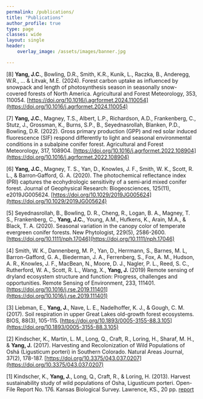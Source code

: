 ```yaml
---
permalink: /publications/
title: "Publications"
author_profile: true
type: page
classes: wide
layout: single
header:
    overlay_image: /assets/images/banner.jpg

---
```

[8] **Yang, J.C.**, Bowling, D.R., Smith, K.R., Kunik, L., Raczka, B., Anderegg, W.R., … & Litvak, M.E. (2024). Forest carbon uptake as influenced by snowpack and length of photosynthesis season in seasonally snow-covered forests of North America. Agricultural and Forest Meteorology, 353, 110054. [https://doi.org/10.1016/j.agrformet.2024.110054](https://doi.org/10.1016/j.agrformet.2024.110054)

[7] **Yang, J.C.**, Magney, T.S., Albert, L.P., Richardson, A.D., Frankenberg, C., Stutz, J., Grossman, K., Burns, S.P., B., Seyednasrollah, Blanken, P.D., Bowling, D.R. (2022).  Gross primary production (GPP) and red solar induced fluorescence (SIF) respond differently to light and seasonal environmental conditions in a subalpine conifer forest. Agricultural and Forest Meteorology, 317, 108904. [https://doi.org/10.1016/j.agrformet.2022.108904](https://doi.org/10.1016/j.agrformet.2022.108904)

[6] **Yang, J.C.**, Magney, T. S., Yan, D., Knowles, J. F., Smith, W. K., Scott, R. L., & Barron‐Gafford, G. A. (2020). The photochemical reflectance index (PRI) captures the ecohydrologic sensitivity of a semi‐arid mixed conifer forest. Journal of Geophysical Research: Biogeosciences, 125(11), e2019JG005624. [https://doi.org/10.1029/2019JG005624](https://doi.org/10.1029/2019JG005624)

[5] Seyednasrollah, B., Bowling, D. R., Cheng, R., Logan, B. A., Magney, T. S., Frankenberg, C., **Yang, J.C.**, Young, A.M., Hufkens, K., Arain, M.A., & Black, T. A. (2020). Seasonal variation in the canopy color of temperate evergreen conifer forests. New Phytologist, 229(5), 2586-2600. [https://doi.org/10.1111/nph.17046](https://doi.org/10.1111/nph.17046)

[4] Smith, W. K., Dannenberg, M. P., Yan, D., Herrmann, S., Barnes, M. L, Barron-Gafford, G. A., 
Biederman, J. A., Ferrenberg, S., Fox, A. M., Hudson, A. R., Knowles, J. F., MacBean, N., Moore, D. J., Nagler, P. L., Reed, S. C., Rutherford, W. A., Scott, R. L., Wang, X., **Yang, J.**  (2019) Remote sensing of dryland ecosystem structure and function: Progress, challenges and opportunities.  Remote Sensing of Environment, 233, 111401. [https://doi.org/10.1016/j.rse.2019.111401](https://doi.org/10.1016/j.rse.2019.111401)

[3] Liebman, E., **Yang, J.**, Nave, L. E., Nadelhoffer, K. J., & Gough, C. M. (2017). Soil respiration in upper Great Lakes old-growth forest ecosystems. BIOS, 88(3), 105-115. [https://doi.org/10.1893/0005-3155-88.3.105](https://doi.org/10.1893/0005-3155-88.3.105)

[2] Kindscher, K., Martin, L. M., Long, Q., Craft, R., Loring, H., Sharaf, M. H., & **Yang, J.** (2017). Harvesting and Recolonization of Wild Populations of Oshá (Ligusticum porteri) in Southern Colorado. Natural Areas Journal, 37(2), 178-187. [https://doi.org/10.3375/043.037.0207](https://doi.org/10.3375/043.037.0207)

[1] Kindscher, K., **Yang, J.**, Long, Q., Craft, R., & Loring, H. (2013). Harvest sustainability study of wild populations of Osha, Ligusticum porteri. Open-File Report No. 176. Kansas Biological Survey. Lawrence, KS., 20 pp. [report](https://kindscher.ku.edu/wp-content/uploads/2016/03/AHPA_Osha_Sustainability_First_Year_report.pdf)
